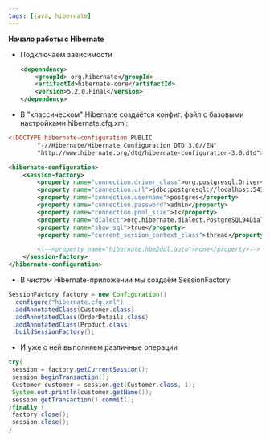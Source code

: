 ```yaml
---
tags: [java, hibernate]
---
```


**Начало работы с Hibernate**

-   Подключаем зависимости
    
    ```xml
    <depenndency>
    	<groupId> org.hibernate</groupId>
    	<artifactId>hibernate-core</artifactId>
    	<version>5.2.0.Final</version>
    </dependency>
    ```
    
-   В "классическом" Hibernate создаётся конфиг. файл с базовыми настройками hibernate.cfg.xml:
    

```xml
<!DOCTYPE hibernate-configuration PUBLIC
        "-//Hibernate/Hibernate Configuration DTD 3.0//EN"
        "http://www.hibernate.org/dtd/hibernate-configuration-3.0.dtd">

<hibernate-configuration>
    <session-factory>
        <property name="connection.driver_class">org.postgresql.Driver</property>
        <property name="connection.url">jdbc:postgresql://localhost:5432/postgres</property>
        <property name="connection.username">postgres</property>
        <property name="connection.password">admin</property>
	    <property name="connection.pool_size">1</property>
        <property name="dialect">org.hibernate.dialect.PostgreSQL94Dialect</property>
        <property name="show_sql">true</property>
        <property name="current_session_context_class">thread</property>

        <!--<property name="hibernate.hbm2ddl.auto">none</property>-->
    </session-factory>
</hibernate-configuration>
```

- В _чистом_ Hibernate-приложении мы создаём SessionFactory:

```java
SessionFactory factory = new Configuration()  
 .configure("hibernate.cfg.xml")  
 .addAnnotatedClass(Customer.class)  
 .addAnnotatedClass(OrderDetails.class)  
 .addAnnotatedClass(Product.class)  
 .buildSessionFactory();
```

- И уже с ней выполняем различные операции
```java
try{  
 session = factory.getCurrentSession();  
 session.beginTransaction();  
 Customer customer = session.get(Customer.class, 1);  
 System.out.println(customer.getName());  
 session.getTransaction().commit();  
}finally {  
 factory.close();  
 session.close();  
}
```